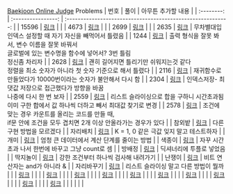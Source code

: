 [Baekjoon Online Judge](https://www.acmicpc.net/) Problems
|    번호    |        풀이        |                      아무튼 추가할 내용                      |
| :--------: | :----------------: | :----------------------------------------------------------: |
|   15596    | [링크](./15596.py) |                                                              |
|    4673    | [링크](./4673.py)  |                                                              |
|    2699    | [링크](./2699.py)  |                                                              |
|    2635    | [링크](./2635.py)  | 무차별대입<br />인덱스 설정할 때 자기 자신을 빼먹어서 틀렸음 |
|    1244    | [링크](./1244.py)  | 출력 형식을 잘못 봐서, 변수 이름을 잘못 바꿔서<br />글로벌에 있는 변수명을 함수에 넣어서? 3번 틀림<br />정신좀 차리자 |
|    2628    | [링크](./2628.py)  | 괜히 길어지면 틀리기만 쉬워지는것 같다<br />정렬을 최소 숫자가 아니라 첫 숫자 기준으로 해서 틀렸다 |
|    2116    | [링크](./2116.py)  | 재귀함수로 만들었다가 10000번이라는 숫자가 불안해서 다시 함  |
|    2304    | [링크](./2304.py)  | 인덱스저장- 최댓값 저장으로 접근했다가 방향을 바꿈<br />나중에 다시 한 번 보자 |
|    2559    | [링크](./2559.py)  | 리스트 슬라이싱으로 합을 구하니 시간초과됨<br />이미 구한 합에서 값 하나씩 더하고 빼서 최대값 찾기로 변경 |
|    2578    | [링크](./2578.py)  | 조건에 맞는 경우 카운트를 올리는 코드를 만들 때, <br />if문 안에 조건을 모두 겹치면 2개 이상 안올라가는 경우가 있다 |
|   참외밭   | [링크](./2477.py)  |                  다른 구현 방법을 모르겠다                   |
|  자리배치  | [링크](./10157.py) |           K = 1, 0 같은 극값 잊지 말고 테스트하자            |
|    개미    | [링크](./10158.py) |          엄청 큰 데이터에서 계산 단계를 줄이는 방법          |
|   색종이   | [링크](./10163.py) |       자꾸 시간초과 나서 한번에 바꾸고 그냥 count로 셈       |
|   방배정   | [링크](./13300.py) |                   딕셔너리에 투플로 넣었음                   |
|  딱지놀이  | [링크](./14696.py) |             강한 조건부터 하나씩 검사해 내려가기             |
|   난쟁이   | [링크](./2309.py)  |                 비트 연산자는 and가 아니라 &                 |
| 자리바꾸기 | [링크](./2605.py)  |            리스트 슬라이싱 말고 다른 방법이 뭘까             |
|            |   [링크](./.py)    |                                                              |
|            |   [링크](./.py)    |                                                              |
|            |   [링크](./.py)    |                                                              |
|            |   [링크](./.py)    |                                                              |
|            |   [링크](./.py)    |                                                              |
|            |   [링크](./.py)    |                                                              |
|            |   [링크](./.py)    |                                                              |
|            |   [링크](./.py)    |                                                              |
|            |   [링크](./.py)    |                                                              |
|            |   [링크](./.py)    |                                                              |
|            |                    |                                                              |

